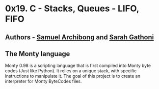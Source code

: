# 0x19. C - Stacks, Queues - LIFO, FIFO

## Authors - [Samuel Archibong](https://github.com/sammiearchie77) and [Sarah Gathoni](https://github.com/sarahGathoni)

## The Monty language

Monty 0.98 is a scripting language that is first compiled into Monty byte codes (Just like Python). It relies on a unique stack, with specific instructions to manipulate it. The goal of this project is to create an interpreter for Monty ByteCodes files.
